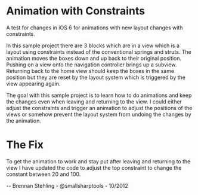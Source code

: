 Animation with Constraints
==========================

A test for changes in iOS 6 for animations with new layout changes with constraints.

In this sample project there are 3 blocks which are in a view which is a layout using constraints instead
of the conventional springs and struts. The animation moves the boxes down and up back to their original
position. Pushing on a view onto the navigation controller brings up a subview. Returning back to the home
view should keep the boxes in the same position but they are reset by the layout system which is triggered
by the view appearing again.

The goal with this sample project is to learn how to do animations and keep the changes even when leaving
and returning to the view. I could either adjust the constraints and trigger an animation to adjust the
positions of the views or somehow prevent the layout system from undoing the changes by the animation.

The Fix
=======

To get the animation to work and stay put after leaving and returning to the view I have updated the
code to adjust the top constraint to change the constant between 20 and 100.

--
Brennan Stehling - @smallsharptools - 10/2012